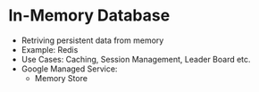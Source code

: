 # In-Memory Database

- Retriving persistent data from memory
- Example: Redis
- Use Cases: Caching, Session Management, Leader Board etc.
- Google Managed Service:
  - Memory Store
